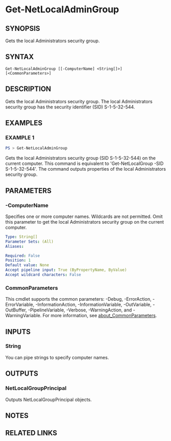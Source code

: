 ﻿---
external help file: NetAccounts-help.xml
Module Name: NetAccounts
schema: 2.0.0
---

# Get-NetLocalAdminGroup

## SYNOPSIS
Gets the local Administrators security group.

## SYNTAX

```
Get-NetLocalAdminGroup [[-ComputerName] <String[]>] [<CommonParameters>]
```

## DESCRIPTION
Gets the local Administrators security group.
The local Administrators security group has the security identifier (SID) S-1-5-32-544.

## EXAMPLES

### EXAMPLE 1
```powershell
PS > Get-NetLocalAdminGroup
```
Gets the local Administrators security group (SID S-1-5-32-544) on the current computer. This command is equivalent to 'Get-NetLocalGroup -SID S-1-5-32-544'. The command outputs properties of the local Administrators security group.

## PARAMETERS

### -ComputerName
Specifies one or more computer names.
Wildcards are not permitted.
Omit this parameter to get the local Administrators security group on the current computer.

```yaml
Type: String[]
Parameter Sets: (All)
Aliases:

Required: False
Position: 1
Default value: None
Accept pipeline input: True (ByPropertyName, ByValue)
Accept wildcard characters: False
```

### CommonParameters
This cmdlet supports the common parameters: -Debug, -ErrorAction, -ErrorVariable, -InformationAction, -InformationVariable, -OutVariable, -OutBuffer, -PipelineVariable, -Verbose, -WarningAction, and -WarningVariable. For more information, see [about_CommonParameters](http://go.microsoft.com/fwlink/?LinkID=113216).

## INPUTS

### String
You can pipe strings to specify computer names.

## OUTPUTS

### NetLocalGroupPrincipal
Outputs NetLocalGroupPrincipal objects.

## NOTES

## RELATED LINKS
